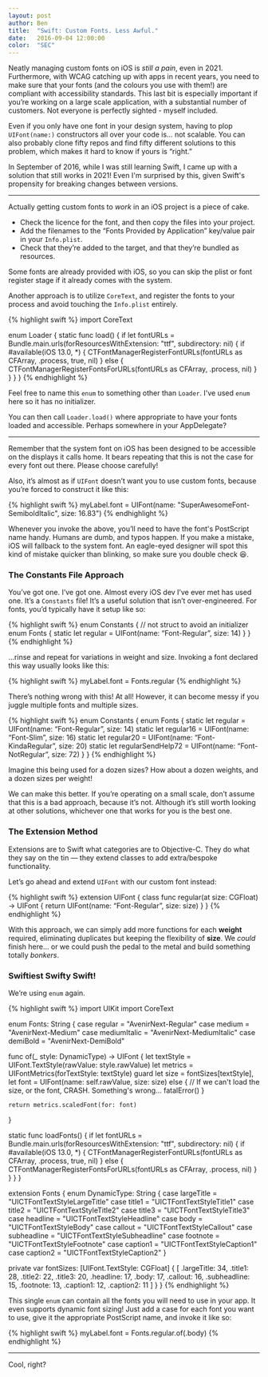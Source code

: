 ```yaml
---
layout: post
author: Ben
title:  "Swift: Custom Fonts. Less Awful."
date:   2016-09-04 12:00:00
color:  "SEC"
---
```


Neatly managing custom fonts on iOS is _still a pain_, even in 2021. Furthermore, with WCAG catching up with apps in recent years, you need to make sure that your fonts (and the colours you use with them!) are compliant with accessibility standards. This last bit is especially important if you’re working on a large scale application, with a substantial number of customers. Not everyone is perfectly sighted - myself included.

Even if you only have one font in your design system, having to plop `UIFont(name:)` constructors all over your code is… not scalable. You can also probably clone fifty repos and find fifty different solutions to this problem, which makes it hard to know if yours is “right.”

In September of 2016, while I was still learning Swift, I came up with a solution that still works in 2021! Even I'm surprised by this, given Swift's propensity for breaking changes between versions.

---

Actually getting custom fonts to _work_ in an iOS project is a piece of cake. 

- Check the licence for the font, and then copy the files into your project.
- Add the filenames to the “Fonts Provided by Application” key/value pair in your `Info.plist`. 
- Check that they’re added to the target, and that they’re bundled as resources.

Some fonts are already provided with iOS, so you can skip the plist or font register stage if it already comes with the system.

Another approach is to utilize `CoreText`, and register the fonts to your process and avoid touching the `Info.plist` entirely.

{% highlight swift %}
import CoreText

enum Loader {
    static func load() {
        if let fontURLs = Bundle.main.urls(forResourcesWithExtension: "ttf", subdirectory: nil) {
            if #available(iOS 13.0, \*) {
                CTFontManagerRegisterFontURLs(fontURLs as CFArray, .process, true, nil)
            } else {
                CTFontManagerRegisterFontsForURLs(fontURLs as CFArray, .process, nil)
            }
        }
    }
}
{% endhighlight %}

Feel free to name this `enum` to something other than `Loader`. I've used `enum` here so it has no initializer.

You can then call `Loader.load()` where appropriate to have your fonts loaded and accessible. Perhaps somewhere in your AppDelegate?

---

Remember that the system font on iOS has been designed to be accessible on the displays it calls home. It bears repeating that this is not the case for every font out there. Please choose carefully!

Also, it’s almost as if `UIFont` doesn’t want you to use custom fonts, because you’re forced to construct it like this:

{% highlight swift %}
myLabel.font = UIFont(name: "SuperAwesomeFont-SemiboldItalic", size: 16.83")
{% endhighlight %}

Whenever you invoke the above, you’ll need to have the font's PostScript name handy. Humans are dumb, and typos happen. If you make a mistake, iOS will fallback to the system font. An eagle-eyed designer will spot this kind of mistake quicker than blinking, so make sure you double check 😆.

### The Constants File Approach

You’ve got one. I’ve got one. Almost every iOS dev I’ve ever met has used one. It’s a `Constants` file! It’s a useful solution that isn’t over-engineered. For fonts, you’d typically have it setup like so:

{% highlight swift %}
enum Constants { // not struct to avoid an initializer
  enum Fonts {
    static let regular = UIFont(name: “Font-Regular”, size: 14)
  }
}
{% endhighlight %}

…rinse and repeat for variations in weight and size. Invoking a font declared this way usually looks like this:

{% highlight swift %}
myLabel.font = Fonts.regular
{% endhighlight %}

There’s nothing wrong with this! At all! However, it can become messy if you juggle multiple fonts and multiple sizes.

{% highlight swift %}
enum Constants {
  enum Fonts {
    static let regular = UIFont(name: “Font-Regular”, size: 14)
    static let regular16 = UIFont(name: “Font-Slim”, size: 16)
    static let regular20 = UIFont(name: “Font-KindaRegular”, size: 20)
    static let regularSendHelp72 = UIFont(name: “Font-NotRegular”, size: 72)
  }
}
{% endhighlight %}

Imagine this being used for a dozen sizes? How about a dozen weights, and a dozen sizes per weight!

We can make this better. If you’re operating on a small scale, don’t assume that this is a bad approach, because it’s not.
Although it’s still worth looking at other solutions, whichever one that works for you is the best one.

### The Extension Method

Extensions are to Swift what categories are to Objective-C. They do what they say on the tin — they extend classes to add extra/bespoke functionality.

Let’s go ahead and extend `UIFont` with our custom font instead:

{% highlight swift %}
extension UIFont {
  class func regular(at size: CGFloat) -> UIFont {
    return UIFont(name: “Font-Regular”, size: size)
  }
}
{% endhighlight %}

With this approach, we can simply add more functions for each **weight** required, eliminating duplicates but keeping the flexibility of **size**.
We _could_ finish here… or we could push the pedal to the metal and build something totally _bonkers_.

### Swiftiest Swifty Swift!

We’re using `enum` again. 

{% highlight swift %}
import UIKit
import CoreText

enum Fonts: String {
  case regular = "AvenirNext-Regular"
  case medium = "AvenirNext-Medium"
  case mediumItalic = "AvenirNext-MediumItalic"
  case demiBold = "AvenirNext-DemiBold"
  
  func of(_ style: DynamicType) -> UIFont {
    let textStyle = UIFont.TextStyle(rawValue: style.rawValue)
    let metrics = UIFontMetrics(forTextStyle: textStyle)
    guard let size = fontSizes[textStyle], 
    let font = UIFont(name: self.rawValue, size: size) else {
      // If we can't load the size, or the font, CRASH. Something's wrong...
      fatalError()
    }
    
    return metrics.scaledFont(for: font)
  }
  
  static func loadFonts() {
    if let fontURLs = Bundle.main.urls(forResourcesWithExtension: "ttf", subdirectory: nil) {
      if #available(iOS 13.0, *) {
        CTFontManagerRegisterFontURLs(fontURLs as CFArray, .process, true, nil)
      } else {
        CTFontManagerRegisterFontsForURLs(fontURLs as CFArray, .process, nil)
      }
    }
  }
}

extension Fonts {
  enum DynamicType: String {
    case largeTitle = "UICTFontTextStyleLargeTitle"
    case title1 = "UICTFontTextStyleTitle1"
    case title2 = "UICTFontTextStyleTitle2"
    case title3 = "UICTFontTextStyleTitle3"
    case headline = "UICTFontTextStyleHeadline"
    case body = "UICTFontTextStyleBody"
    case callout = "UICTFontTextStyleCallout"
    case subheadline = "UICTFontTextStyleSubheadline"
    case footnote = "UICTFontTextStyleFootnote"
    case caption1 = "UICTFontTextStyleCaption1"
    case caption2 = "UICTFontTextStyleCaption2"
  }

  private var fontSizes: [UIFont.TextStyle: CGFloat] {
    [
      .largeTitle: 34,
      .title1: 28,
      .title2: 22,
      .title3: 20,
      .headline: 17,
      .body: 17,
      .callout: 16,
      .subheadline: 15,
      .footnote: 13,
      .caption1: 12,
      .caption2: 11
    ]
  }
}
{% endhighlight %}

This single `enum` can contain all the fonts you will need to use in your app. It even supports dynamic font sizing! Just add a case for each font you want to use, give it the appropriate PostScript name, and invoke it like so:

{% highlight swift %}
myLabel.font = Fonts.regular.of(.body)
{% endhighlight %}

---

Cool, right?
